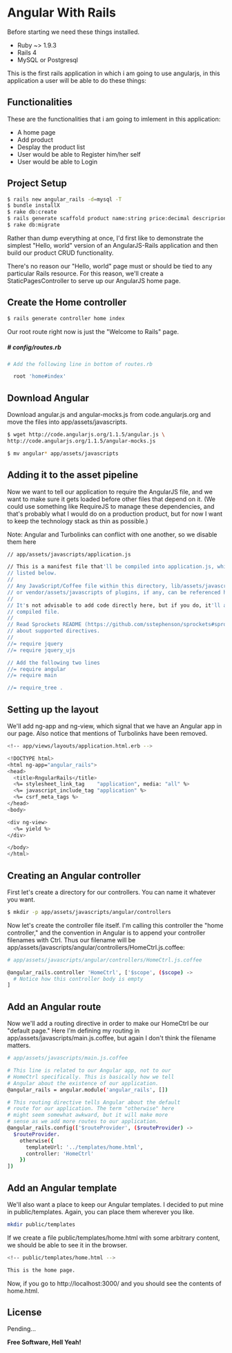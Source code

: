Angular With Rails
==================

Before starting we need these things installed.

  - Ruby ~> 1.9.3 
  - Rails 4
  - MySQL or Postgresql

This is the first rails application in which i am going to use angularjs, in this application a user will be able to do these things:


Functionalities
-----------

These are the functionalities that i am going to imlement in this application:

* A home page
* Add product
* Desplay the product list
* User would be able to Register him/her self
* User would be able to Login


Project Setup
--------------

```sh
$ rails new angular_rails -d=mysql -T
$ bundle installX
$ rake db:create
$ rails generate scaffold product name:string price:decimal descriprion:text image:string
$ rake db:migrate
```

Rather than dump everything at once, I'd first like to demonstrate the simplest "Hello, world" version of an AngularJS-Rails application and then build our product CRUD functionality.


There's no reason our "Hello, world" page must or should be tied to any particular Rails resource. For this reason, we'll create a StaticPagesController to serve up our AngularJS home page.


Create the Home controller
-------------------------

```sh
$ rails generate controller home index
```

Our root route right now is just the "Welcome to Rails" page.

##### # config/routes.rb


```sh
# Add the following line in bottom of routes.rb

  root 'home#index'
```

Download Angular
---------------

Download angular.js and angular-mocks.js from code.angularjs.org and move the files into app/assets/javascripts.

```sh
$ wget http://code.angularjs.org/1.1.5/angular.js \
http://code.angularjs.org/1.1.5/angular-mocks.js

$ mv angular* app/assets/javascripts
```

Adding it to the asset pipeline
---------------------------
Now we want to tell our application to require the AngularJS file, and we want to make sure it gets loaded before other files that depend on it. (We could use something like RequireJS to manage these dependencies, and that's probably what I would do on a production product, but for now I want to keep the technology stack as thin as possible.)

Note: Angular and Turbolinks can conflict with one another, so we disable them here
```sh
// app/assets/javascripts/application.js

// This is a manifest file that'll be compiled into application.js, which will include all the files
// listed below.
//
// Any JavaScript/Coffee file within this directory, lib/assets/javascripts, vendor/assets/javascripts,
// or vendor/assets/javascripts of plugins, if any, can be referenced here using a relative path.
//
// It's not advisable to add code directly here, but if you do, it'll appear at the bottom of the
// compiled file.
//
// Read Sprockets README (https://github.com/sstephenson/sprockets#sprockets-directives) for details
// about supported directives.
//
//= require jquery
//= require jquery_ujs

// Add the following two lines
//= require angular
//= require main

//= require_tree .

```
Setting up the layout
----------------------
We'll add ng-app and ng-view, which signal that we have an Angular app in our page. Also notice that mentions of Turbolinks have been removed.

```sh
<!-- app/views/layouts/application.html.erb -->

<!DOCTYPE html>
<html ng-app="angular_rails">
<head>
  <title>RngularRails</title>
  <%= stylesheet_link_tag    "application", media: "all" %>
  <%= javascript_include_tag "application" %>
  <%= csrf_meta_tags %>
</head>
<body>

<div ng-view>
  <%= yield %>
</div>

</body>
</html>
```

Creating an Angular controller
----------------------------
First let's create a directory for our controllers. You can name it whatever you want.
```sh
$ mkdir -p app/assets/javascripts/angular/controllers
```
Now let's create the controller file itself. I'm calling this controller the "home controller," and the convention in Angular is to append your controller filenames with Ctrl. Thus our filename will be app/assets/javascripts/angular/controllers/HomeCtrl.js.coffee:

```sh
# app/assets/javascripts/angular/controllers/HomeCtrl.js.coffee

@angular_rails.controller 'HomeCtrl', ['$scope', ($scope) ->
  # Notice how this controller body is empty
]
```

Add an Angular route
-------------------
Now we'll add a routing directive in order to make our HomeCtrl be our "default page." Here I'm defining my routing in app/assets/javascripts/main.js.coffee, but again I don't think the filename matters.

```sh
# app/assets/javascripts/main.js.coffee

# This line is related to our Angular app, not to our
# HomeCtrl specifically. This is basically how we tell
# Angular about the existence of our application.
@angular_rails = angular.module('angular_rails', [])

# This routing directive tells Angular about the default
# route for our application. The term "otherwise" here
# might seem somewhat awkward, but it will make more
# sense as we add more routes to our application.
@angular_rails.config(['$routeProvider', ($routeProvider) ->
  $routeProvider.
    otherwise({
      templateUrl: '../templates/home.html',
      controller: 'HomeCtrl'
    }) 
])
```
Add an Angular template
----------------------
We'll also want a place to keep our Angular templates. I decided to put mine in public/templates. Again, you can place them wherever you like. 

```sh
mkdir public/templates

```

If we create a file public/templates/home.html with some arbitrary content, we should be able to see it in the browser.

```sh
<!-- public/templates/home.html -->

This is the home page.

```
Now, if you go to http://localhost:3000/  and you should see the contents of home.html.

License
----

Pending...


**Free Software, Hell Yeah!**

